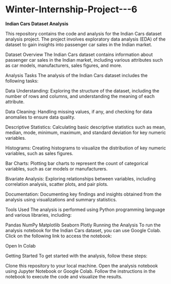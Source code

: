 # Winter-Internship-Project---6

**Indian Cars Dataset Analysis**

This repository contains the code and analysis for the Indian Cars dataset analysis project. The project involves exploratory data analysis (EDA) of the dataset to gain insights into passenger car sales in the Indian market.

Dataset Overview
The Indian Cars dataset contains information about passenger car sales in the Indian market, including various attributes such as car models, manufacturers, sales figures, and more.

Analysis Tasks
The analysis of the Indian Cars dataset includes the following tasks:

Data Understanding: Exploring the structure of the dataset, including the number of rows and columns, and understanding the meaning of each attribute.

Data Cleaning: Handling missing values, if any, and checking for data anomalies to ensure data quality.

Descriptive Statistics: Calculating basic descriptive statistics such as mean, median, mode, minimum, maximum, and standard deviation for key numeric variables.

Histograms: Creating histograms to visualize the distribution of key numeric variables, such as sales figures.

Bar Charts: Plotting bar charts to represent the count of categorical variables, such as car models or manufacturers.

Bivariate Analysis: Exploring relationships between variables, including correlation analysis, scatter plots, and pair plots.

Documentation: Documenting key findings and insights obtained from the analysis using visualizations and summary statistics.

Tools Used
The analysis is performed using Python programming language and various libraries, including:

Pandas
NumPy
Matplotlib
Seaborn
Plotly
Running the Analysis
To run the analysis notebook for the Indian Cars dataset, you can use Google Colab. Click on the following link to access the notebook:

Open In Colab

Getting Started
To get started with the analysis, follow these steps:

Clone this repository to your local machine.
Open the analysis notebook using Jupyter Notebook or Google Colab.
Follow the instructions in the notebook to execute the code and visualize the results.
